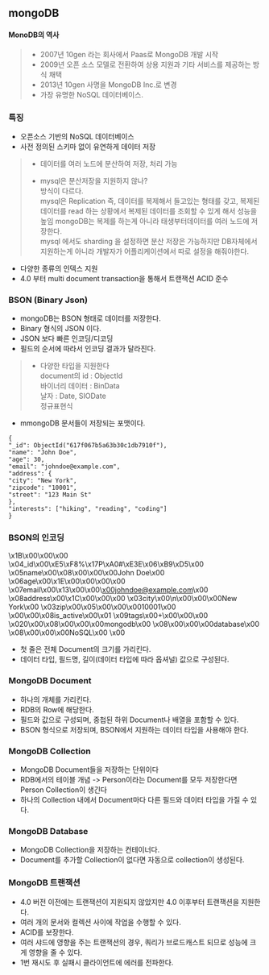 ## mongoDB
#### MonoDB의 역사
> * 2007년 10gen 라는 회사에서 Paas로 MongoDB 개발 시작
> * 2009년 오픈 소스 모델로 전환하여 상용 지원과 기타 서비스를 제공하는 방식 채택
> * 2013년 10gen 사명을 MongoDB Inc.로 변경
> * 가장 유명한 NoSQL 데이터베이스.

### 특징
* 오픈소스 기반의 NoSQL 데이터베이스
* 사전 정의된 스키마 없이 유연하게 데이터 저장
>* 데이터를 여러 노드에 분산하여 저장, 처리 가능  
>  - mysql은 분산저장을 지원하지 않나?  
>  방식이 다르다.  
>  mysql은 Replication 즉, 데이터를 복제해서 들고있는 형태를 갖고, 복제된 데이터를 read 하는 상황에서 복제된 데이터를 조회할 수 있게 해서 성능을 높임
>  mongoDB는 복제를 하는게 아니라 태생부터데이터를 여러 노드에 저장한다.  
>  mysql 에서도 sharding 을 설정하면 분산 저장은 가능하지만 DB자체에서 지원하는게 아니라 개발자가 어플리케이션에서 따로 설정을 해줘야한다.
* 다양한 종류의 인덱스 지원 
* 4.0 부터 multi document transaction을 통해서 트랜잭션 ACID 준수

### BSON (Binary Json)
* mongoDB는 BSON 형태로 데이터를 저장한다.
* Binary 형식의 JSON 이다.
* JSON 보다 빠른 인코딩/디코딩
* 필드의 순서에 따라서 인코딩 결과가 달라진다.
> * 다양한 타입을 지원한다  
> document의 id : ObjectId  
> 바이너리 데이터 : BinData  
> 날자 : Date, SIODate  
> 정규표현식
* mmongoDB 문서들이 저장되는 포맷이다.
```bson
{
"_id": ObjectId("617f067b5a63b30c1db7910f"),
"name": "John Doe",
"age": 30,
"email": "johndoe@example.com",
"address": {
"city": "New York",
"zipcode": "10001",
"street": "123 Main St"
},
"interests": ["hiking", "reading", "coding"]
}
```
### BSON의 인코딩
\x1B\x00\x00\x00 <!-- _id 필드 -->
\x04_id\x00\xE5\xF8%\x17P\xA0#\xE3E\x06\xB9\xD5\x00 <!-- ObjectId 값 -->
\x05name\x00\x08\x00\x00\x00John Doe\x00 <!-- name 필드 -->
\x06age\x00\x1E\x00\x00\x00\x00 <!-- age 필드 -->
\x07email\x00\x13\x00\x00\x00johndoe@example.com\x00 <!-- email 필드 -->
\x08address\x00\x1C\x00\x00\x00 <!-- address 필드 -->
\x03city\x00\n\x00\x00\x00New York\x00 <!-- city 값 -->
\x03zip\x00\x05\x00\x00\x0010001\x00 <!-- zip 값 -->
\x00\x00\x08is_active\x00\x01 <!-- is_active 필드 -->
\x09tags\x00+\x00\x00\x00 <!-- tags 필드 -->
\x020\x00\x08\x00\x00\x00mongodb\x00 <!-- tags 배열 요소 -->
\x08\x00\x00\x00database\x00 <!-- tags 배열 요소 -->
\x08\x00\x00\x00NoSQL\x00 <!-- tags 배열 요소 -->
\x00 <!-- BSON 데이터 종료 -->
* 첫 줄은 전체 Document의 크기를 가리킨다.
* 데이터 타입, 필드명, 길이(데이터 타입에 따라 옵셔널) 값으로 구성된다.

### MongoDB Document
- 하나의 개체를 가리킨다.
- RDB의 Row에 해당한다.
- 필드와 값으로 구성되며, 중첩된 하위 Document나 배열을 포함할 수 있다.
- BSON 형식으로 저장되며, BSON에서 지원하는 데이터 타입을 사용해야 한다.

### MongoDB Collection
- MongoDB Document들을 저장하는 단위이다 
- RDB에서의 테이블 개념 -> Person이라는 Document를 모두 저장한다면 Person Collection이 생긴다
- 하나의 Collection 내에서 Document마다 다른 필드와 데이터 타입을 가질 수 있다.

### MongoDB Database
- MongoDB Collection을 저장하는 컨테이너다.
- Document를 추가할 Collection이 없다면 자동으로 collection이 생성된다.


### MongoDB 트랜잭션
- 4.0 버전 이전에는 트랜잭션이 지원되지 않았지만 4.0 이후부터 트랜잭션을 지원한다.
- 여러 개의 문서와 컬렉션 사이에 작업을 수행할 수 있다.
- ACID를 보장한다.
- 여러 샤드에 영향을 주는 트랜잭션의 경우, 쿼리가 브로드캐스트 되므로 성능에 크게 영향을 줄 수 있다.
- 1번 재시도 후 실패시 클라이언트에 에러를 전파한다.
